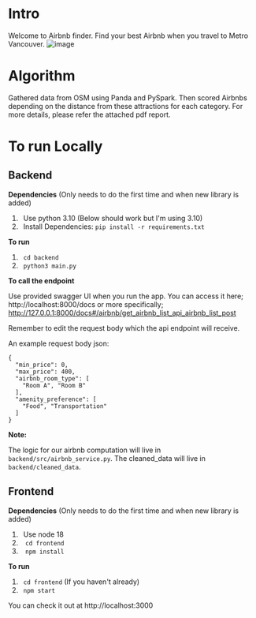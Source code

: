 # Intro
Welcome to Airbnb finder. Find your best Airbnb when you travel to Metro Vancouver.
![image](https://user-images.githubusercontent.com/67985232/208594362-64b92dbd-cedb-4b4b-a8f2-a3316b85c32e.png)

# Algorithm
Gathered data from OSM using Panda and PySpark. Then scored Airbnbs depending on the distance from these attractions for each category. For more details, please refer the attached pdf report. 

# To run Locally
## Backend
**Dependencies** (Only needs to do the first time and when new library is added)
1. &ensp;Use python 3.10 (Below should work but I'm using 3.10)
2. &ensp;Install Dependencies:  `pip install -r requirements.txt` 

**To run**
1. &ensp;`cd backend`
2. &ensp;`python3 main.py`

**To call the endpoint** 

Use provided swagger UI when you run the app. 
You can access it here;  http://localhost:8000/docs or more specifically; http://127.0.0.1:8000/docs#/airbnb/get_airbnb_list_api_airbnb_list_post 
  
Remember to edit the request body which the api endpoint will receive.

An example request body json:
``` 
{
  "min_price": 0,
  "max_price": 400,
  "airbnb_room_type": [
    "Room A", "Room B"
  ],
  "amenity_preference": [
    "Food", "Transportation"
  ]
} 
```
**Note:**

The logic for our airbnb computation will live in `backend/src/airbnb_service.py`. The cleaned_data will live in `backend/cleaned_data`.

## Frontend

**Dependencies** (Only needs to do the first time and when new library is added)
1. &ensp;Use node 18
2. &ensp; `cd frontend`
3. &ensp; `npm install`

**To run**
1. &ensp;`cd frontend` (If you haven't already)
2. &ensp;`npm start`

You can check it out at http://localhost:3000
